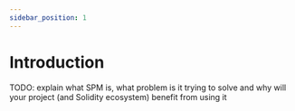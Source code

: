 ```yaml
---
sidebar_position: 1
---
```


# Introduction

TODO: explain what SPM is, what problem is it trying to solve and why will your project (and Solidity ecosystem) benefit from using it